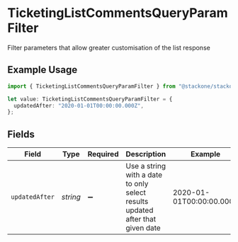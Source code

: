 # TicketingListCommentsQueryParamFilter

Filter parameters that allow greater customisation of the list response

## Example Usage

```typescript
import { TicketingListCommentsQueryParamFilter } from "@stackone/stackone-client-ts/sdk/models/operations";

let value: TicketingListCommentsQueryParamFilter = {
  updatedAfter: "2020-01-01T00:00:00.000Z",
};
```

## Fields

| Field                                                                         | Type                                                                          | Required                                                                      | Description                                                                   | Example                                                                       |
| ----------------------------------------------------------------------------- | ----------------------------------------------------------------------------- | ----------------------------------------------------------------------------- | ----------------------------------------------------------------------------- | ----------------------------------------------------------------------------- |
| `updatedAfter`                                                                | *string*                                                                      | :heavy_minus_sign:                                                            | Use a string with a date to only select results updated after that given date | 2020-01-01T00:00:00.000Z                                                      |